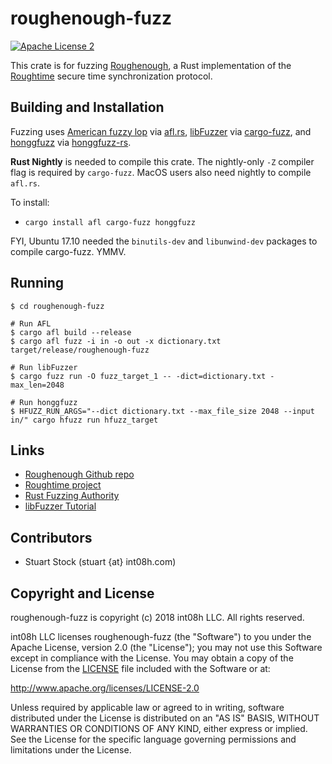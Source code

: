 # roughenough-fuzz

[![Apache License 2](https://img.shields.io/badge/license-ASF2-blue.svg)](https://www.apache.org/licenses/LICENSE-2.0.txt)

This crate is for fuzzing [Roughenough](https://github.com/int08h/roughenough), a Rust
implementation of the [Roughtime](https://roughtime.googlesource.com/roughtime) secure time 
synchronization protocol. 

## Building and Installation

Fuzzing uses [American fuzzy lop](http://lcamtuf.coredump.cx/afl/) via [afl.rs](https://github.com/rust-fuzz/afl.rs),
[libFuzzer](http://llvm.org/docs/LibFuzzer.html) via [cargo-fuzz](https://github.com/rust-fuzz/cargo-fuzz),
and [honggfuzz](http://honggfuzz.com/) via [honggfuzz-rs](https://github.com/rust-fuzz/honggfuzz-rs).

**Rust Nightly** is needed to compile this crate. The nightly-only `-Z` compiler flag is required
by `cargo-fuzz`. MacOS users also need nightly to compile `afl.rs`.

To install:

* `cargo install afl cargo-fuzz honggfuzz`

FYI, Ubuntu 17.10 needed the `binutils-dev` and `libunwind-dev` packages to compile cargo-fuzz. YMMV.

## Running

```
$ cd roughenough-fuzz

# Run AFL
$ cargo afl build --release
$ cargo afl fuzz -i in -o out -x dictionary.txt target/release/roughenough-fuzz

# Run libFuzzer
$ cargo fuzz run -O fuzz_target_1 -- -dict=dictionary.txt -max_len=2048

# Run honggfuzz
$ HFUZZ_RUN_ARGS="--dict dictionary.txt --max_file_size 2048 --input in/" cargo hfuzz run hfuzz_target
```

## Links

* [Roughenough Github repo](https://github.com/int08h/roughenough)
* [Roughtime project](https://roughtime.googlesource.com/roughtime)
* [Rust Fuzzing Authority](https://github.com/rust-fuzz)
* [libFuzzer Tutorial](https://github.com/google/fuzzer-test-suite/blob/master/tutorial/libFuzzerTutorial.md)

## Contributors
* Stuart Stock (stuart {at} int08h.com)

## Copyright and License
roughenough-fuzz is copyright (c) 2018 int08h LLC. All rights reserved. 

int08h LLC licenses roughenough-fuzz (the "Software") to you under the Apache License, version 2.0 
(the "License"); you may not use this Software except in compliance with the License. You may obtain 
a copy of the License from the [LICENSE](../master/LICENSE) file included with the Software or at:

  http://www.apache.org/licenses/LICENSE-2.0

Unless required by applicable law or agreed to in writing, software distributed under the License 
is distributed on an "AS IS" BASIS, WITHOUT WARRANTIES OR CONDITIONS OF ANY KIND, either express or 
implied. See the License for the specific language governing permissions and limitations under 
the License.
